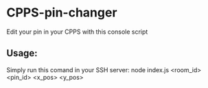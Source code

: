 # CPPS-pin-changer
Edit your pin in your CPPS with this console script


## Usage:
Simply run this comand in your SSH server: node index.js <room_id> <pin_id> <x_pos> <y_pos>
